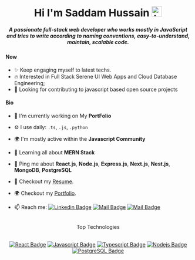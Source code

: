  <h1 align="center">Hi I'm Saddam Hussain <img src="https://user-images.githubusercontent.com/1303154/88677602-1635ba80-d120-11ea-84d8-d263ba5fc3c0.gif" width="28px" alt="hi"></h1>
<h5 align="center">A passionate full-stack web developer who works mostly in JavaScript and tries to write according to naming conventions, easy-to-understand, maintain, scalable code.</h5>

#### Now

-   ✨ Keep engaging myself to latest techs.
-   :fire: Interested in Full Stack Serene UI Web Apps and Cloud Database Engineering;
-   :calendar: Looking for contributing to javascript based open source projects

#### Bio

-   🏢 I'm currently working on My **PortFolio**
-   ⚙️ I use daily: `.ts`, `.js`, `.python`
-   🌍 I'm mostly active within the **Javascript Community**
-   🌱 Learning all about **MERN Stack**
-   💬 Ping me about **React.js**, **Node.js**, **Express.js**, **Next.js**, **Nest.js**, **MongoDB**, **PostgreSQL**
-   📝 Checkout my [Resume](files/resume.pdf).
-   🌍 Checkout my [Portfolio](https://saddamhussain.vercel.app/).

-   📫 Reach me: [![Linkedin Badge](https://img.shields.io/badge/-Saddam-0e76a8?style=flat&labelColor=0e76a8&logo=linkedin&logoColor=white)](https://www.linkedin.com/in/saddam-hussain-3719b2248/) [![Mail Badge](https://img.shields.io/badge/-@Saddam-e84393?style=flat&labelColor=e84393&logo=instagram&logoColor=white)](https://instagram.com/sad_dam667) [![Mail Badge](https://img.shields.io/badge/-Saddam-c0392b?style=flat&labelColor=c0392b&logo=gmail&logoColor=white)](mailto:arsal0344@gmail.com)

<div align="center">
<br>
    Top Technologies
    <br><br>

<!-- TODO: Make technologies links takes you to repositories -->

[![React Badge](https://img.shields.io/badge/-React-61DBFB?style=for-the-badge&labelColor=black&logo=react&logoColor=61DBFB)](#) [![Javascript Badge](https://img.shields.io/badge/-Javascript-F0DB4F?style=for-the-badge&labelColor=black&logo=javascript&logoColor=F0DB4F)](#) [![Typescript Badge](https://img.shields.io/badge/-Typescript-007acc?style=for-the-badge&labelColor=black&logo=typescript&logoColor=007acc)](#) [![Nodejs Badge](https://img.shields.io/badge/-Nodejs-3C873A?style=for-the-badge&labelColor=black&logo=node.js&logoColor=3C873A)](#)[![PostgreSQL Badge](https://img.shields.io/badge/-PostgreSQL-007acc?style=for-the-badge&labelColor=black&logo=PostgreSQL&logoColor=007acc)](#)

</div>
<br>

